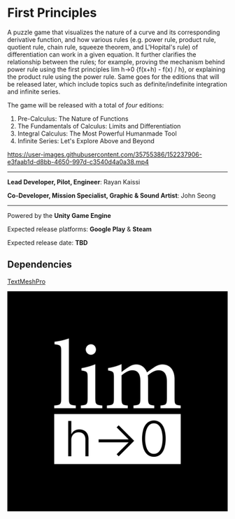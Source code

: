 # First Principles

A puzzle game that visualizes the nature of a curve and its corresponding derivative function, and how various rules (e.g. power rule, product rule, quotient rule, chain rule, squeeze theorem, and L'Hopital's rule) of differentiation can work in a given equation. It further clarifies the relationship between the rules; for example, proving the mechanism behind power rule using the first principles lim h->0 {f(x+h) - f(x) / h}, or explaining the product rule using the power rule. Same goes for the editions that will be released later, which include topics such as definite/indefinite integration and infinite series.

The game will be released with a total of *four* editions:
1. Pre-Calculus: The Nature of Functions
2. The Fundamentals of Calculus: Limits and Differentiation
3. Integral Calculus: The Most Powerful Humanmade Tool
4. Infinite Series: Let's Explore Above and Beyond

https://user-images.githubusercontent.com/35755386/152237906-e3faab1d-d8bb-4650-997d-c3540d4a0a38.mp4

---

**Lead Developer, Pilot, Engineer**: Rayan Kaissi

**Co-Developer, Mission Specialist, Graphic & Sound Artist**: John Seong

---

Powered by the **Unity Game Engine**

Expected release platforms: **Google Play** & **Steam**

Expected release date: **TBD**

## Dependencies
[TextMeshPro](https://docs.unity3d.com/Manual/com.unity.textmeshpro.html)

![Logo](/FirstPrinciplesLogo.png)
